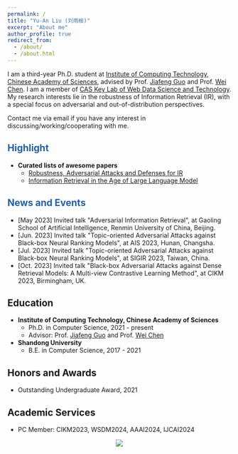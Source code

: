 ```yaml
---
permalink: /
title: "Yu-An Liu (刘雨桉)"
excerpt: "About me"
author_profile: true
redirect_from: 
  - /about/
  - /about.html
---
```



I am a third-year Ph.D. student at [Institute of Computing Technology](http://www.ict.ac.cn/), [Chinese Academy of Sciences](http://www.cas.cn/), advised by Prof. [Jiafeng Guo](http://www.bigdatalab.ac.cn/gjf/) and Prof. [Wei Chen](https://weichen-cas.github.io/). I am a member of [CAS Key Lab of Web Data Science and Technology](http://www.bigdatalab.ac.cn/). My research interests lie in the robustness of Information Retrieval (IR), with a special focus on adversarial and out-of-distribution perspectives.

Contact me via email if you have any interest in discussing/working/cooperating with me.

<span style="color:#2561a0">Highlight</span>
------
  * **Curated lists of awesome papers**
    * [Robustness, Adversarial Attacks and Defenses for IR](https://github.com/Davion-Liu/Awesome-Robustness-Adversarial-Attacks-and-Defenses-for-Information-Retrieval)
    * [Information Retrieval in the Age of Large Language Model](https://github.com/IR-LLM/Awesome-Information-Retrieval-in-the-Age-of-Large-Language-Model)

<span style="color:#2561a0">News and Events</span>
------
  * [May 2023] Invited talk "Adversarial Information Retrieval", at Gaoling School of Artificial Intelligence, Renmin University of China, Beijing.
  * [Jun. 2023] Invited talk "Topic-oriented Adversarial Attacks against Black-box Neural Ranking Models", at AIS 2023, Hunan, Changsha.
  * [Jul. 2023] Invited talk "Topic-oriented Adversarial Attacks against Black-box Neural Ranking Models", at SIGIR 2023, Taiwan, China.
  * [Oct. 2023] Invited talk "Black-box Adversarial Attacks against Dense Retrieval Models: A Multi-view Contrastive Learning Method", at CIKM 2023, Birmingham, UK.

Education
------
  * **Institute of Computing Technology, Chinese Academy of Sciences**
    * Ph.D. in Computer Science, 2021 - present
    * Advisor: Prof. [Jiafeng Guo](http://www.bigdatalab.ac.cn/gjf/) and Prof. [Wei Chen](https://weichen-cas.github.io/)
  * **Shandong University**
    * B.E. in Computer Science, 2017 - 2021

Honors and Awards
------
  * Outstanding Undergraduate Award, 2021

Academic Services
------
  * PC Member: CIKM2023, WSDM2024, AAAI2024, IJCAI2024

<style>
.container{
  width: 100%;
  text-align: center;
}
</style>
<div class="container">
  <a href="https://clustrmaps.com/site/1butl"  title="Visit tracker"><img src="//www.clustrmaps.com/map_v2.png?d=cNpbKXQbQilhtxwlW9fEnpgEGvCSLABz-TtkmvuNLNI&cl=ffffff" /></a>
</div>
